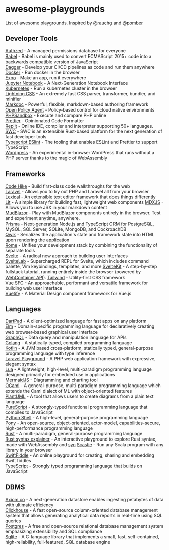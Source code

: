 # awesome-playgrounds
List of awesome playgrounds. Inspired by [@rauchg](https://twitter.com/rauchg/status/1609644281756803073) and [@pomber](https://twitter.com/pomber/status/1445808115610423296)




## Developer Tools
[Authzed](https://play.authzed.com/) - A managed permissions database for everyone  
[Babel](https://babeljs.io/repl/) - Babel is mainly used to convert ECMAScript 2015+ code into a backwards compatible version of JavaScript  
[Dagger](https://play.dagger.io) - Develop your CI/CD pipelines as code and run them anywhere  
[Docker](https://labs.play-with-docker.com/) - Run docker in the browser  
[Expo](https://snack.expo.dev/) - Make an app, run it everywhere  
[Jupyter Notebook](https://jupyter.org/try) - A Next-Generation Notebook Interface  
[Kubernetes](https://labs.play-with-k8s.com/) - Run a kubernetes cluster in the browser    
[Lightning CSS](https://lightningcss.dev/playground) - An extremely fast CSS parser, transformer, bundler, and minifier  
[Markdoc](https://markdoc.dev/sandbox) - Powerful, flexible, markdown-based authoring framework  
[Open Policy Agent](https://play.openpolicyagent.org/) - Policy-based control for cloud native environments  
[PHPSandbox](https://play.phpsandbox.io/) - Execute and compare PHP online  
[Prettier](https://prettier.io/playground/) - Opinionated Code Formatter  
[Replit](https://repl.it) - Online IDE, compiler and interpreter supporting 50+ languages.  
[SWC](https://swc.rs/playground/) - SWC is an extensible Rust-based platform for the next generation of fast developer tools  
[Typescript ESlint](https://typescript-eslint.io/play/) - The tooling that enables ESLint and Prettier to support TypeScript  
[Wordpress](https://wasm.wordpress.net/wordpress.html) - An experimental in-browser WordPress that runs without a PHP server thanks to the magic of WebAssembly



## Frameworks
[Code Hike](https://play.codehike.org/) - Build first-class code walkthroughs for the web  
[Laravel](https://laravelplayground.com/) - Allows you to try out PHP and Laravel all from your browser  
[Lexical](https://playground.lexical.dev/) - An extensible text editor framework that does things differently  
[Lit](https://lit.dev/playground/) - A simple library for building fast, lightweight web components
[MDXJS](https://mdxjs.com/playground/) - Allows you to use JSX in your markdown content  
[MudBlazor](https://try.mudblazor.com/) - Play with MudBlazor components entirely in the browser. Test and experiment anytime, anywhere.  
[Prisma](https://playground.prisma.io/) - Next-generation Node.js and TypeScript ORM for PostgreSQL, MySQL, SQL Server, SQLite, MongoDB, and CockroachDB  
[Qwik](https://qwik.builder.io/playground/) - Serializes the application's state and framework state into HTML upon rendering the application  
[Rome](https://docs.rome.tools/playground/) - Unifies your development stack by combining the functionality of separate tools  
[Svelte](https://svelte.dev/repl) - A radical new approach to building user interfaces  
[SvelteLab](https://www.sveltelab.dev/) - Supercharged REPL for Svelte, which includes command palette, Vim keybindings, templates, and more
[SvelteKit](https://learn.svelte.dev/tutorial/welcome-to-svelte) - A step-by-step fullstack tutorial, running entirely inside the browser (powered by [WebContainer API](https://webcontainers.io/)).
[Tailwind](https://play.tailwindcss.com/) - Utility-first CSS framework  
[Vue SFC](https://sfc.vuejs.org/) - An approachable, performant and versatile framework for building web user interface  
[Vuetify](https://play.vuetifyjs.com/) - A Material Design component framework for Vue.js


## Languages
[DartPad](https://dartpad.dev) - A client-optimized language for fast apps on any platform  
[Elm](https://elm-lang.org/try) - Domain-specific programming language for declaratively creating web browser-based graphical user interface  
[GraphQL](https://graphql.org/swapi-graphql) - Data query and manipulation language for APIs  
[Golang](https://play.go.dev) - A statically typed, compiled programming language  
[Kotlin](https://play.kotlinlang.org) -  A  JVM based cross-platform, statically typed, general-purpose programming language with type inference  
[Laravel Playground](https://laravelplayground.com) - A PHP web application framework with expressive, elegant syntax  
[Lua](https://www.lua.org/demo.html) - A lightweight, high-level, multi-paradigm programming language designed primarily for embedded use in applications  
[MermaidJS](https://mermaid-js.github.io/mermaid-live-editor/edit) - Diagramming and charting tool  
[OCaml](https://ocaml.org/play) - A general-purpose, multi-paradigm programming language which extends the Caml dialect of ML with object-oriented features  
[PlantUML](http://www.plantuml.com/plantuml/uml) - A tool that allows users to create diagrams from a plain text language  
[PureScript](https://try.purescript.org) - A strongly-typed functional programming language that compiles to JavaScript  
[Python Shell](https://www.python.org/shell/) - A high-level, general-purpose programming language  
[Pony](https://playground.ponylang.io/) - An open-source, object-oriented, actor-model, capabilities-secure, high-performance programming language  
[Rust](https://play.rust-lang.org/) - A multi-paradigm, general-purpose programming language  
[Rust syntax explainer](https://github.com/jrvidal/explaine.rs) - An interactive playground to explore Rust syntax, made with WebAssembly and [syn](https://crates.io/crates/syn)
[Scastie](https://scastie.scala-lang.org) - Run any Scala program with any library in your browser  
[SwiftFiddle](https://swiftfiddle.com) - An online playground for creating, sharing and embedding Swift fiddles  
[TypeScript](https://www.typescriptlang.org/play) - Strongly typed programming language that builds on JavaScript

## DBMS
[Axiom.co](https://www.axiom.co/play) - A next-generation datastore enables ingesting petabytes of data with ultimate efficiency  
[Clickhouse](https://play.clickhouse.com/play) - A fast open-source column-oriented database management system that allows generating analytical data reports in real-time using SQL queries  
[Postgres](https://www.crunchydata.com/developers/tutorials) - A free and open-source relational database management system emphasizing extensibility and SQL compliance  
[Sqlite](https://sqlime.org/) - A C-language library that implements a small, fast, self-contained, high-reliability, full-featured, SQL database engine
